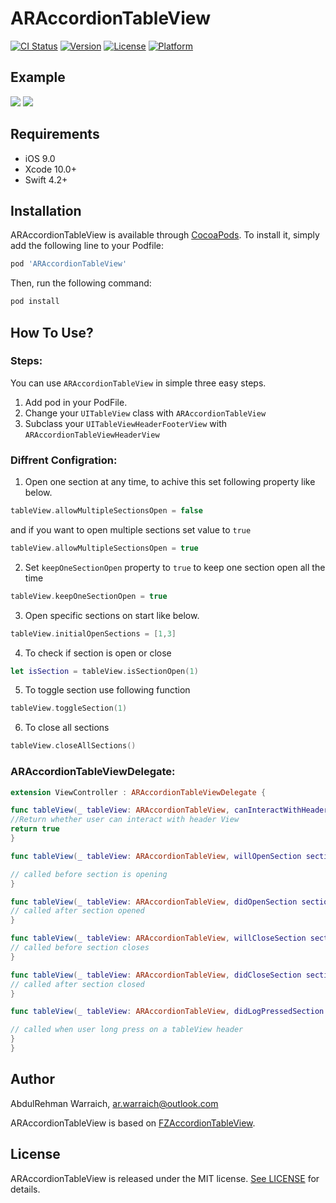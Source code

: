 # ARAccordionTableView

[![CI Status](https://img.shields.io/travis/ar.warraich@outlook.com/ARAccordionTableView.svg?style=flat)](https://travis-ci.org/ar.warraich@outlook.com/ARAccordionTableView)
[![Version](https://img.shields.io/cocoapods/v/ARAccordionTableView.svg?style=flat)](https://cocoapods.org/pods/ARAccordionTableView)
[![License](https://img.shields.io/cocoapods/l/ARAccordionTableView.svg?style=flat)](https://cocoapods.org/pods/ARAccordionTableView)
[![Platform](https://img.shields.io/cocoapods/p/ARAccordionTableView.svg?style=flat)](https://cocoapods.org/pods/ARAccordionTableView)

## Example
![](images/OneSection) ![](images/MultipleSections)
## Requirements

- iOS 9.0
- Xcode 10.0+
- Swift 4.2+

## Installation

ARAccordionTableView is available through [CocoaPods](https://cocoapods.org). To install
it, simply add the following line to your Podfile:

```ruby
pod 'ARAccordionTableView'
```
Then, run the following command:

```ruby
pod install
```

## How To Use?
### Steps:
You can use  `ARAccordionTableView` in simple three easy steps.
1. Add pod in your PodFile.
2. Change your `UITableView` class with `ARAccordionTableView` 
3. Subclass your `UITableViewHeaderFooterView` with `ARAccordionTableViewHeaderView`


### Diffrent Configration:
1. Open one section at any time, to achive this set following property like below.
```swift
tableView.allowMultipleSectionsOpen = false
```
and if you want to open multiple sections set value to `true`
```swift
tableView.allowMultipleSectionsOpen = true
```
2. Set `keepOneSectionOpen` property to `true` to keep one section open all the time 
```swift
tableView.keepOneSectionOpen = true
```
3. Open specific sections on start like below.

```swift
tableView.initialOpenSections = [1,3]
```
4. To check if section is open or close 
```swift
let isSection = tableView.isSectionOpen(1)
```
5. To toggle section use following function
```swift
tableView.toggleSection(1)
```
6. To close all sections 
```swift
tableView.closeAllSections()
```

### ARAccordionTableViewDelegate:
```swift
extension ViewController : ARAccordionTableViewDelegate {

func tableView(_ tableView: ARAccordionTableView, canInteractWithHeaderAtSection section: Int) -> Bool {
//Return whether user can interact with header View
return true
}

func tableView(_ tableView: ARAccordionTableView, willOpenSection section: Int, withHeader header: UITableViewHeaderFooterView?) {

// called before section is opening
}

func tableView(_ tableView: ARAccordionTableView, didOpenSection section: Int, withHeader header: UITableViewHeaderFooterView?) {
// called after section opened
}

func tableView(_ tableView: ARAccordionTableView, willCloseSection section: Int, withHeader header: UITableViewHeaderFooterView?) {
// called before section closes
}

func tableView(_ tableView: ARAccordionTableView, didCloseSection section: Int, withHeader header: UITableViewHeaderFooterView?) {
// called after section closed
}

func tableView(_ tableView: ARAccordionTableView, didLogPressedSection section: Int, withHeader header: UITableViewHeaderFooterView?, longPressGestureState state: UIGestureRecognizer.State) {

// called when user long press on a tableView header
}
}
```
## Author

AbdulRehman Warraich, ar.warraich@outlook.com

ARAccordionTableView is based on [FZAccordionTableView](https://github.com/fuzz-productions/FZAccordionTableView).

## License

ARAccordionTableView is released under the MIT license. [See LICENSE](https://github.com/AbdulRehmanWarraich/ARAccordionTableView/blob/master/LICENSE) for details.
